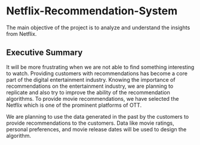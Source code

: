 # Netflix-Recommendation-System

The main objective of the project is to analyze and understand the insights from Netflix.

## Executive Summary
It will be more frustrating when we are not able to find something interesting to watch. Providing customers with recommendations has become a core part of the digital entertainment industry.
Knowing the importance of recommendations on the entertainment industry, we are planning to replicate and also try to improve the ability of the recommendation algorithms. To provide movie recommendations, we have selected the Netflix which is one of the prominent platforms of OTT. 

We are planning to use the data generated in the past by the customers to provide recommendations to the customers. Data like movie ratings, personal preferences, and movie release dates will be used to design the algorithm.

